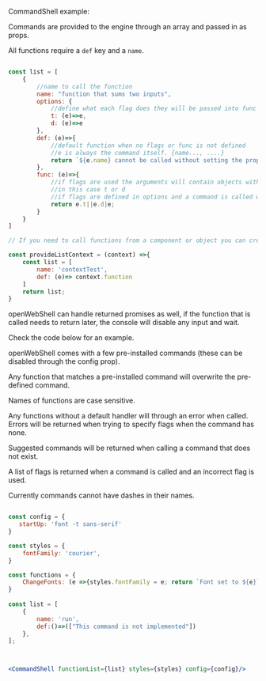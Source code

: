 CommandShell example:

Commands are provided to the engine through an array and passed in as props.

All functions require a `def` key and a `name`. 

```js static

const list = [
    {
        //name to call the function
        name: "function that sums two inputs",
        options: {
            //define what each flag does they will be passed into func below
            t: (e)=>e,
            d: (e)=>e
        },
        def: (e)=>{
            //default function when no flags or func is not defined
            //e is always the command itself. {name..., ....}
            return `${e.name} cannot be called without setting the proper flags` 
        },
        func: (e)=>{
            //if flags are used the arguments will contain objects with their key set to the flag
            //in this case t or d 
            //if flags are defined in options and a command is called with a parameter. the parameter will be passed to this function.
            return e.t||e.d|e;
        }
    }
]

// If you need to call functions from a component or object you can create the list like this, and pass in the context that is needed.

const provideListContext = (context) =>{
    const list = [
        name: 'contextTest',
        def: (e)=> context.function
    ]
    return list;
}

```

openWebShell can handle returned promises as well, if the function that is called needs to return later, the console will disable any input and wait.

Check the code below for an example.

openWebShell comes with a few pre-installed commands (these can be disabled through the config prop).

Any function that matches a pre-installed command will overwrite the pre-defined command. 

Names of functions are case sensitive.

Any functions without a default handler will through an error when called. Errors will be returned when trying to specify flags when the command has none.

Suggested commands will be returned when calling a command that does not exist.

A list of flags is returned when a command is called and an incorrect flag is used.

Currently commands cannot have dashes in their names.

```jsx inside Markdown

const config = {
   startUp: 'font -t sans-serif'
}

const styles = {
    fontFamily: 'courier',
}

const functions = {
    ChangeFonts: (e =>{styles.fontFamily = e; return `Font set to ${e}`})
}
 
const list = [
    {
        name: 'run', 
        def:()=>(["This command is not implemented"])
    },
];



<CommandShell functionList={list} styles={styles} config={config}/>
```